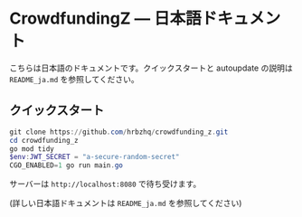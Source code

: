 # CrowdfundingZ — 日本語ドキュメント

こちらは日本語のドキュメントです。クイックスタートと autoupdate の説明は `README_ja.md` を参照してください。

## クイックスタート

```powershell
git clone https://github.com/hrbzhq/crowdfunding_z.git
cd crowdfunding_z
go mod tidy
$env:JWT_SECRET = "a-secure-random-secret"
CGO_ENABLED=1 go run main.go
```

サーバーは `http://localhost:8080` で待ち受けます。

(詳しい日本語ドキュメントは `README_ja.md` を参照してください)
